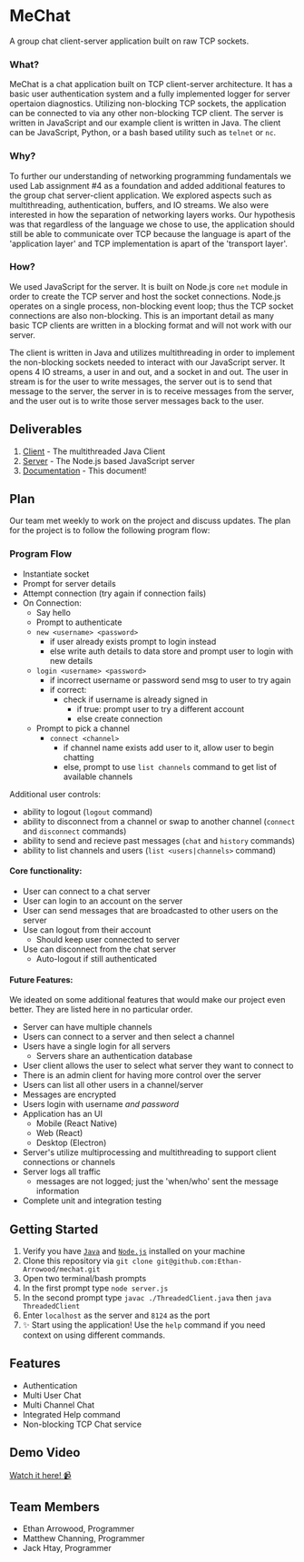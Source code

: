 # MeChat

A group chat client-server application built on raw TCP sockets.

### What?

MeChat is a chat application built on TCP client-server architecture. It has a basic user authentication system and a fully implemented logger for server opertaion diagnostics. Utilizing non-blocking TCP sockets, the application can be connected to via any other non-blocking TCP client. The server is written in JavaScript and our example client is written in Java. The client can be JavaScript, Python, or a bash based utility such as `telnet` or `nc`.

### Why?

To further our understanding of networking programming fundamentals we used Lab assignment #4 as a foundation and added additional features to the group chat server-client application. We explored aspects such as multithreading, authentication, buffers, and IO streams. We also were interested in how the separation of networking layers works. Our hypothesis was that regardless of the language we chose to use, the application should still be able to communicate over TCP because the language is apart of the 'application layer' and TCP implementation is apart of the 'transport layer'.

### How?

We used JavaScript for the server. It is built on Node.js core `net` module in order to create the TCP server and host the socket connections. Node.js operates on a single process, non-blocking event loop; thus the TCP socket connections are also non-blocking. This is an important detail as many basic TCP clients are written in a blocking format and will not work with our server. 

The client is written in Java and utilizes multithreading in order to implement the non-blocking sockets needed to interact with our JavaScript server. It opens 4 IO streams, a user in and out, and a socket in and out. The user in stream is for the user to write messages, the server out is to send that message to the server, the server in is to receive messages from the server, and the user out is to write those server messages back to the user.

## Deliverables
1. [Client](./ThreadedClient.java) - The multithreaded Java Client
2. [Server](./server.js) - The Node.js based JavaScript server
3. [Documentation](./README.md) - This document!

## Plan

Our team met weekly to work on the project and discuss updates. The plan for the project is to follow the following program flow:

### Program Flow
- Instantiate socket
- Prompt for server details
- Attempt connection (try again if connection fails)
- On Connection:
  - Say hello
  - Prompt to authenticate
  - `new <username> <password>`
    - if user already exists prompt to login instead
    - else write auth details to data store and prompt user to login with new details
  - `login <username> <password>`
    - if incorrect username or password send msg to user to try again
    - if correct:
      - check if username is already signed in
        - if true: prompt user to try a different account
        - else create connection
  - Prompt to pick a channel
    - `connect <channel>`
      - if channel name exists add user to it, allow user to begin chatting
      - else, prompt to use `list channels` command to get list of available channels

Additional user controls:
- ability to logout (`logout` command)
- ability to disconnect from a channel or swap to another channel (`connect` and `disconnect` commands)
- ability to send and recieve past messages (`chat` and `history` commands)
- ability to list channels and users (`list <users|channels>` command)

#### Core functionality:
- User can connect to a chat server
- User can login to an account on the server
- User can send messages that are broadcasted to other users on the server
- Use can logout from their account
  - Should keep user connected to server
- Use can disconnect from the chat server 
  - Auto-logout if still authenticated

#### Future Features:
We ideated on some additional features that would make our project even better. They are listed here in no particular order.
- Server can have multiple channels
- Users can connect to a server and then select a channel
- Users have a single login for all servers
  - Servers share an authentication database
- User client allows the user to select what server they want to connect to
- There is an admin client for having more control over the server
- Users can list all other users in a channel/server
- Messages are encrypted
- Users login with username _and password_
- Application has an UI
  - Mobile (React Native)
  - Web (React)
  - Desktop (Electron)
- Server's utilize multiprocessing and multithreading to support client connections or channels
- Server logs all traffic
  - messages are not logged; just the 'when/who' sent the message information
- Complete unit and integration testing

## Getting Started
1. Verify you have [`Java`](https://www.java.com/en/) and [`Node.js`](https://nodejs.org/en/) installed on your machine
2. Clone this repository via `git clone git@github.com:Ethan-Arrowood/mechat.git`
3. Open two terminal/bash prompts
4. In the first prompt type `node server.js`
5. In the second prompt type `javac ./ThreadedClient.java` then `java ThreadedClient`
6. Enter `localhost` as the server and `8124` as the port
7. ✨ Start using the application! Use the `help` command if you need context on using different commands.

## Features
- Authentication
- Multi User Chat
- Multi Channel Chat
- Integrated Help command
- Non-blocking TCP Chat service

## Demo Video

[Watch it here! 📹](https://www.youtube.com/watch?v=aQhh0UVLb_M)

## Team Members
- Ethan Arrowood, Programmer
- Matthew Channing, Programmer
- Jack Htay, Programmer
